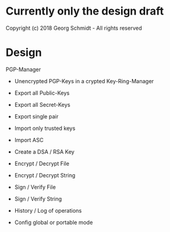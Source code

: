# Currently only the design draft #

Copyright (c) 2018 Georg Schmidt - All rights reserved

# Design #


PGP-Manager
- Unencrypted PGP-Keys in a crypted Key-Ring-Manager
- Export all Public-Keys
- Export all Secret-Keys
- Export single pair
- Import only trusted keys
- Import ASC

- Create a DSA / RSA Key

- Encrypt / Decrypt File
- Encrypt / Decrypt String
- Sign / Verify File
- Sign / Verify String

- History / Log of operations

- Config global or portable mode